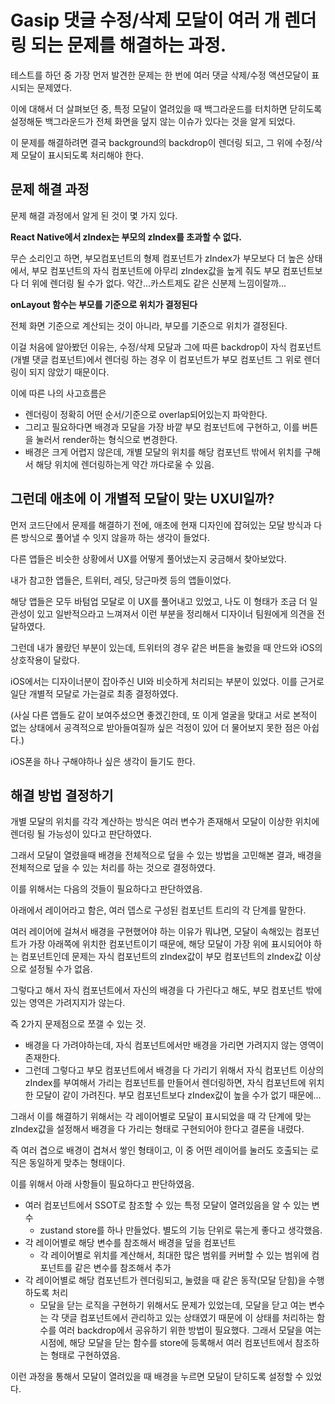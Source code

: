 # Gasip 댓글 수정/삭제 모달이 여러 개 렌더링 되는 문제를 해결하는 과정.

테스트를 하던 중 가장 먼저 발견한 문제는 한 번에 여러 댓글 삭제/수정 액션모달이 표시되는 문제였다.

이에 대해서 더 살펴보던 중, 특정 모달이 열려있을 때 백그라운드를 터치하면 닫히도록 설정해둔 백그라운드가 전체 화면을 덮지 않는 이슈가 있다는 것을 알게 되었다.

이 문제를 해결하려면 결국 background의 backdrop이 렌더링 되고, 그 위에 수정/삭제 모달이 표시되도록 처리해야 한다.

## 문제 해결 과정

문제 해결 과정에서 알게 된 것이 몇 가지 있다.

**React Native에서 zIndex는 부모의 zIndex를 초과할 수 없다.**

무슨 소리인고 하면, 부모컴포넌트의 형제 컴포넌트가 zIndex가 부모보다 더 높은 상태에서, 부모 컴포넌트의 자식 컴포넌트에 아무리 zIndex값을 높게 줘도 부모 컴포넌트보다 더 위에 렌더링 될 수가 없다. 약간...카스트제도 같은 신분제 느낌이랄까...

**onLayout 함수는 부모를 기준으로 위치가 결정된다**

전체 화면 기준으로 계산되는 것이 아니라, 부모를 기준으로 위치가 결정된다.

이걸 처음에 알아봤던 이유는, 수정/삭제 모달과 그에 따른 backdrop이 자식 컴포넌트(개별 댓글 컴포넌트)에서 렌더링 하는 경우 이 컴포넌트가 부모 컴포넌트 그 위로 렌더링이 되지 않았기 때문이다.

이에 따른 나의 사고흐름은

- 렌더링이 정확히 어떤 순서/기준으로 overlap되어있는지 파악한다.
- 그리고 필요하다면 배경과 모달을 가장 바깥 부모 컴포넌트에 구현하고, 이를 버튼을 눌러서 render하는 형식으로 변경한다.
- 배경은 크게 어렵지 않은데, 개별 모달의 위치를 해당 컴포넌트 밖에서 위치를 구해서 해당 위치에 렌더링하는게 약간 까다로울 수 있음.

## 그런데 애초에 이 개별적 모달이 맞는 UXUI일까?

먼저 코드단에서 문제를 해결하기 전에, 애초에 현재 디자인에 잡혀있는 모달 방식과 다른 방식으로 풀어낼 수 잇지 않을까 하는 생각이 들었다.

다른 앱들은 비슷한 상황에서 UX를 어떻게 풀어냈는지 궁금해서 찾아보았다.

내가 참고한 앱들은, 트위터, 레딧, 당근마켓 등의 앱들이었다.

해당 앱들은 모두 바텀업 모달로 이 UX를 풀어내고 있었고, 나도 이 형태가 조금 더 일관성이 있고 일반적으라고 느껴져서 이런 부분을 정리해서 디자이너 팀원에게 의견을 전달하였다.

그런데 내가 몰랐던 부분이 있는데, 트위터의 경우 같은 버튼을 눌렀을 때 안드와 iOS의 상호작용이 달랐다.

iOS에서는 디자이너분이 잡아주신 UI와 비슷하게 처리되는 부분이 있었다. 이를 근거로 일단 개별적 모달로 가는걸로 최종 결정하였다.

(사실 다른 앱들도 같이 보여주셨으면 좋겠긴한데, 또 이게 얼굴을 맞대고 서로 본적이 없는 상태에서 공격적으로 받아들여질까 싶은 걱정이 있어 더 물어보지 못한 점은 아쉽다.)

iOS폰을 하나 구해야하나 싶은 생각이 들기도 한다.

## 해결 방법 결정하기

개별 모달의 위치를 각각 계산하는 방식은 여러 변수가 존재해서 모달이 이상한 위치에 렌더링 될 가능성이 있다고 판단하였다.

그래서 모달이 열렸을때 배경을 전체적으로 덮을 수 있는 방법을 고민해본 결과, 배경을 전체적으로 덮을 수 있는 처리를 하는 것으로 결정하였다.

이를 위해서는 다음의 것들이 필요하다고 판단하였음.

아래에서 레이어라고 함은, 여러 뎁스로 구성된 컴포넌트 트리의 각 단계를 말한다.

여러 레이어에 걸쳐서 배경을 구현했어야 하는 이유가 뭐냐면, 모달이 속해있는 컴포넌트가 가장 아래쪽에 위치한 컴포넌트이기 때문에, 해당 모달이 가장 위에 표시되어야 하는 컴포넌트인데 문제는 자식 컴포넌트의 zIndex값이 부모 컴포넌트의 zIndex값 이상으로 설정될 수가 없음.

그렇다고 해서 자식 컴포넌트에서 자신의 배경을 다 가린다고 해도, 부모 컴포넌트 밖에 있는 영역은 가려지지가 않는다.

즉 2가지 문제점으로 쪼갤 수 있는 것.

- 배경을 다 가려야하는데, 자식 컴포넌트에서만 배경을 가리면 가려지지 않는 영역이 존재한다.
- 그런데 그렇다고 부모 컴포넌트에서 배경을 다 가리기 위해서 자식 컴포넌트 이상의 zIndex를 부여해서 가리는 컴포넌트를 만들어서 렌더링하면, 자식 컴포넌트에 위치한 모달이 같이 가려진다. 부모 컴포넌트보다 zIndex값이 높을 수가 없기 때문에...

그래서 이를 해결하기 위해서는 각 레이어별로 모달이 표시되었을 때 각 단계에 맞는 zIndex값을 설정해서 배경을 다 가리는 형태로 구현되어야 한다고 결론을 내렸다.

즉 여러 겹으로 배경이 겹쳐서 쌓인 형태이고, 이 중 어떤 레이어를 눌러도 호출되는 로직은 동일하게 맞추는 형태이다.

이를 위해서 아래 사항들이 필요하다고 판단하였음.

- 여러 컴포넌트에서 SSOT로 참조할 수 있는 특정 모달이 열려있음을 알 수 있는 변수
  - zustand store를 하나 만들었다. 별도의 기능 단위로 묶는게 좋다고 생각했음.
- 각 레이어별로 해당 변수를 참조해서 배경을 덮을 컴포넌트
  - 각 레이어별로 위치를 계산해서, 최대한 많은 범위를 커버할 수 있는 범위에 컴포넌트를 같은 변수를 참조해서 추가
- 각 레이어별로 해당 컴포넌트가 렌더링되고, 눌렸을 때 같은 동작(모달 닫힘)을 수행하도록 처리
  - 모달을 닫는 로직을 구현하기 위해서도 문제가 있었는데, 모달을 닫고 여는 변수는 각 댓글 컴포넌트에서 관리하고 있는 상태였기 때문에 이 상태를 처리하는 함수를 여러 backdrop에서 공유하기 위한 방법이 필요했다. 그래서 모달을 여는 시점에, 해당 모달을 닫는 함수를 store에 등록해서 여러 컴포넌트에서 참조하는 형태로 구현하였음.

이런 과정을 통해서 모달이 열려있을 때 배경을 누르면 모달이 닫히도록 설정할 수 있었다.
